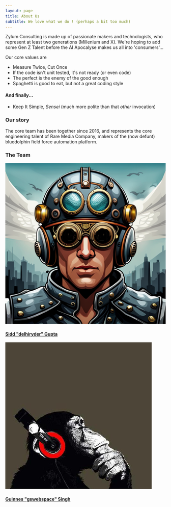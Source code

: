 ```yaml
---
layout: page
title: About Us
subtitle: We love what we do ! (perhaps a bit too much)
---
```


Zylum Consulting is made up of passionate makers and technologists, who represent at least two generations (Millenium and X). We're hoping to add some Gen Z Talent before the AI Apocalyse makes us all into 'consumers'...

Our core values are 

- Measure Twice, Cut Once
- If the code isn't unit tested, it's not ready (or even code)
- The perfect is the enemy of the good enough
- Spaghetti is good to eat, but not a great coding style

#### And finally...

- Keep It Simple, *Sensei* (much more polite than that *other* invocation) 


### Our story

The core team has been together since 2016, and represents the core engineering talent of Rare Media Company, makers of the (now defunt) bluedolphin field force automation platform.


### The Team

![delhiryder](/assets/img/delhiryder-steampunk-airship-pilot.png)
#### [Sidd "delhiryder" Gupta ](https://www.linkedin.com/in/delhiryder/)

![gswebspace](/assets/img/gswebspace.jpeg)
####  [Guinnes "gswebspace" Singh](https://www.linkedin.com/in/gswebspace/)
